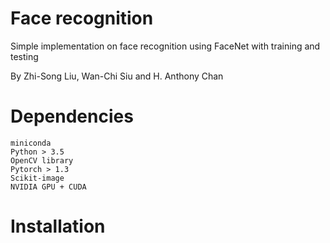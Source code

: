 # Face recognition

Simple implementation on face recognition using FaceNet with training and testing

By Zhi-Song Liu, Wan-Chi Siu and H. Anthony Chan

# Dependencies
    miniconda
    Python > 3.5
    OpenCV library
    Pytorch > 1.3
    Scikit-image
    NVIDIA GPU + CUDA
    
# Installation

